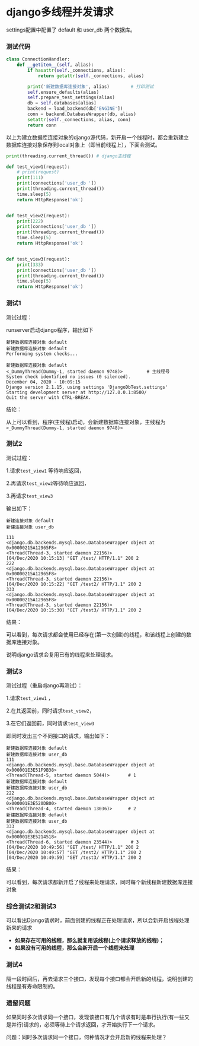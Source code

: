 # django多线程并发请求

settings配置中配置了 default 和 user_db 两个数据库。

### 测试代码

```python
class ConnectionHandler:
    def __getitem__(self, alias):
        if hasattr(self._connections, alias):
            return getattr(self._connections, alias)

        print('新建数据库连接对象', alias)        # 打印测试
        self.ensure_defaults(alias)
        self.prepare_test_settings(alias)
        db = self.databases[alias]
        backend = load_backend(db['ENGINE'])
        conn = backend.DatabaseWrapper(db, alias)
        setattr(self._connections, alias, conn)
        return conn

```

以上为建立数据库连接对象的django源代码，新开启一个线程时，都会重新建立数据库连接对象保存到local对象上（即当前线程上），下面会测试。



```python
print(threading.current_thread()) # django主线程

def test_view1(request):
    # print(request)
    print(111)
    print(connections['user_db '])
    print(threading.current_thread())
    time.sleep(5)
    return HttpResponse('ok')


def test_view2(request):
    print(222)
    print(connections['user_db '])
    print(threading.current_thread())
    time.sleep(5)
    return HttpResponse('ok')


def test_view3(request):
    print(333)
    print(connections['user_db '])
    print(threading.current_thread())
    time.sleep(5)
    return HttpResponse('ok')
```



### 测试1

测试过程：

runserver启动django程序，输出如下

```
新建数据库连接对象 default
新建数据库连接对象 default
Performing system checks...

新建数据库连接对象 default
<_DummyThread(Dummy-1, started daemon 9748)>         # 主线程号
System check identified no issues (0 silenced).
December 04, 2020 - 10:09:15
Django version 2.1.15, using settings 'DjangoDbTest.settings'
Starting development server at http://127.0.0.1:8500/
Quit the server with CTRL-BREAK.
```

结论：

从上可以看到，程序(主线程)启动，会新建数据库连接对象，主线程为  `<_DummyThread(Dummy-1, started daemon 9748)> `



### 测试2

测试过程：

1.请求`test_view1` 等待响应返回，

2.再请求`test_view2`等待响应返回，

3.再请求`test_view3`

输出如下：

```
新建连接对象 default
新建连接对象 user_db

111
<django.db.backends.mysql.base.DatabaseWrapper object at 0x00000215A12965F8>
<Thread(Thread-3, started daemon 22156)>
[04/Dec/2020 10:15:13] "GET /test/ HTTP/1.1" 200 2
222
<django.db.backends.mysql.base.DatabaseWrapper object at 0x00000215A12965F8>
<Thread(Thread-3, started daemon 22156)>
[04/Dec/2020 10:15:22] "GET /test2/ HTTP/1.1" 200 2
333
<django.db.backends.mysql.base.DatabaseWrapper object at 0x00000215A12965F8>
<Thread(Thread-3, started daemon 22156)>
[04/Dec/2020 10:15:30] "GET /test3/ HTTP/1.1" 200 2
```

结果：

可以看到，每次请求都会使用已经存在(第一次创建)的线程，和该线程上创建的数据库连接对象。

说明django请求会复用已有的线程来处理请求。



### 测试3

测试过程（重启django再测试）：

1.请求`test_view1` ，

2.在其返回前，同时请求`test_view2`，

3.在它们返回前，同时请求`test_view3`

即同时发出三个不同接口的请求，输出如下：

```
新建数据库连接对象 default
新建数据库连接对象 user_db
111
<django.db.backends.mysql.base.DatabaseWrapper object at 0x000001E3E51F9B38>
<Thread(Thread-5, started daemon 5044)>       # 1
新建数据库连接对象 default
新建数据库连接对象 user_db
222
<django.db.backends.mysql.base.DatabaseWrapper object at 0x000001E3E520DB00>
<Thread(Thread-4, started daemon 13036)>      # 2
新建数据库连接对象 default
新建数据库连接对象 user_db               
333
<django.db.backends.mysql.base.DatabaseWrapper object at 0x000001E3E5214518>
<Thread(Thread-6, started daemon 23544)>       # 3
[04/Dec/2020 10:49:56] "GET /test/ HTTP/1.1" 200 2
[04/Dec/2020 10:49:57] "GET /test2/ HTTP/1.1" 200 2
[04/Dec/2020 10:49:59] "GET /test3/ HTTP/1.1" 200 2
```

结果：

可以看到，每次请求都新开启了线程来处理请求，同时每个新线程新建数据库连接对象



### 综合测试2和测试3

可以看出Django请求时，前面创建的线程正在处理请求，所以会新开启线程处理新来的请求

- **如果存在可用的线程，那么就复用该线程(上个请求释放的线程)；**
- **如果没有可用的线程，那么会新开启一个线程来处理**



### 测试4

隔一段时间后，再去请求三个接口，发现每个接口都会开启新的线程，说明创建的线程是有寿命限制的。



### 遗留问题

如果同时多次请求同一个接口，发现该接口有几个请求有时是串行执行(有一些又是并行)请求的，必须等待上个请求返回，才开始执行下一个请求。

问题：同时多次请求同一个接口，何种情况才会开启新的线程来处理？
